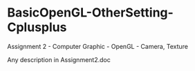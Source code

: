 # BasicOpenGL-OtherSetting-Cplusplus
Assignment 2 - Computer Graphic - OpenGL - Camera, Texture

Any description in Assignment2.doc
